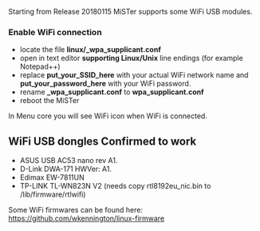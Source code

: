 Starting from Release 20180115 MiSTer supports some WiFi USB modules.

### Enable WiFi connection
* locate the file **linux/_wpa_supplicant.conf**
* open in text editor **supporting Linux/Unix** line endings (for example Notepad++)
* replace **put_your_SSID_here** with your actual WiFi network name and **put_your_password_here** with your WiFi password.
* rename **_wpa_supplicant.conf** to **wpa_supplicant.conf**
* reboot the MiSTer

In Menu core you will see WiFi icon when WiFi is connected.

## WiFi USB dongles Confirmed to work
* ASUS USB AC53 nano rev A1.
* D-Link DWA-171 HWVer: A1.
* Edimax EW-7811UN
* TP-LINK TL-WN823N V2 (needs copy rtl8192eu_nic.bin to /lib/firmware/rtlwifi)


Some WiFi firmwares can be found here: https://github.com/wkennington/linux-firmware